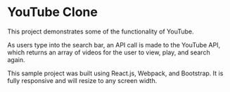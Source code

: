 # YouTube Clone

This project demonstrates some of the functionality of YouTube.

As users type into the search bar, an API call is made to the YouTube API, which returns an array of videos for the user to view, play, and search again.

This sample project was built using React.js, Webpack, and Bootstrap. It is fully responsive and will resize to any screen width.
